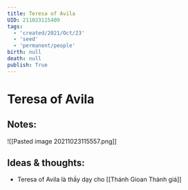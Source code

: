 ```yaml
---
title: Teresa of Avila
UID: 211023115409
tags:
  - 'created/2021/Oct/23'
  - 'seed'
  - 'permanent/people'
birth: null
death: null
publish: True
---
```

# Teresa of Avila

## Notes:
![[Pasted image 20211023115557.png]]

## Ideas & thoughts:
- Teresa of Avila là thầy dạy cho [[Thánh Gioan Thánh giá]]